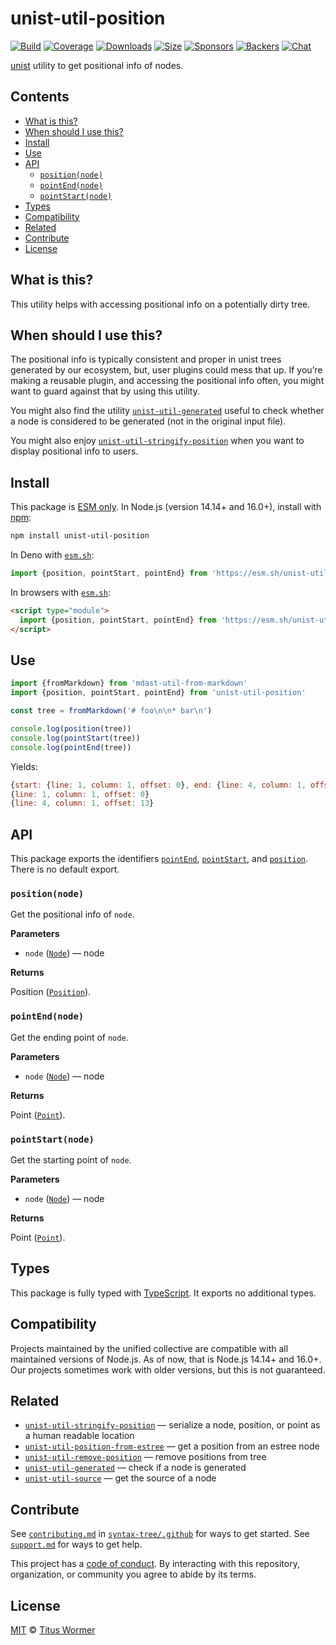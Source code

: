 # unist-util-position

[![Build](https://github.com/syntax-tree/unist-util-position/workflows/main/badge.svg)](https://github.com/syntax-tree/unist-util-position/actions) [![Coverage](https://img.shields.io/codecov/c/github/syntax-tree/unist-util-position.svg)](https://codecov.io/github/syntax-tree/unist-util-position) [![Downloads](https://img.shields.io/npm/dm/unist-util-position.svg)](https://www.npmjs.com/package/unist-util-position) [![Size](https://img.shields.io/bundlephobia/minzip/unist-util-position.svg)](https://bundlephobia.com/result?p=unist-util-position) [![Sponsors](https://opencollective.com/unified/sponsors/badge.svg)](https://opencollective.com/unified) [![Backers](https://opencollective.com/unified/backers/badge.svg)](https://opencollective.com/unified) [![Chat](https://img.shields.io/badge/chat-discussions-success.svg)](https://github.com/syntax-tree/unist/discussions)

[unist](https://github.com/syntax-tree/unist) utility to get positional info of nodes.

## Contents

* [What is this?](./#what-is-this)
* [When should I use this?](./#when-should-i-use-this)
* [Install](./#install)
* [Use](./#use)
* [API](./#api)
  * [`position(node)`](./#positionnode)
  * [`pointEnd(node)`](./#pointendnode)
  * [`pointStart(node)`](./#pointstartnode)
* [Types](./#types)
* [Compatibility](./#compatibility)
* [Related](./#related)
* [Contribute](./#contribute)
* [License](./#license)

## What is this?

This utility helps with accessing positional info on a potentially dirty tree.

## When should I use this?

The positional info is typically consistent and proper in unist trees generated by our ecosystem, but, user plugins could mess that up. If you’re making a reusable plugin, and accessing the positional info often, you might want to guard against that by using this utility.

You might also find the utility [`unist-util-generated`](https://github.com/syntax-tree/unist-util-generated) useful to check whether a node is considered to be generated (not in the original input file).

You might also enjoy [`unist-util-stringify-position`](https://github.com/syntax-tree/unist-util-stringify-position) when you want to display positional info to users.

## Install

This package is [ESM only](https://gist.github.com/sindresorhus/a39789f98801d908bbc7ff3ecc99d99c). In Node.js (version 14.14+ and 16.0+), install with [npm](https://docs.npmjs.com/cli/install):

```sh
npm install unist-util-position
```

In Deno with [`esm.sh`](https://esm.sh):

```js
import {position, pointStart, pointEnd} from 'https://esm.sh/unist-util-position@4'
```

In browsers with [`esm.sh`](https://esm.sh):

```html
<script type="module">
  import {position, pointStart, pointEnd} from 'https://esm.sh/unist-util-position@4?bundle'
</script>
```

## Use

```js
import {fromMarkdown} from 'mdast-util-from-markdown'
import {position, pointStart, pointEnd} from 'unist-util-position'

const tree = fromMarkdown('# foo\n\n* bar\n')

console.log(position(tree))
console.log(pointStart(tree))
console.log(pointEnd(tree))
```

Yields:

```js
{start: {line: 1, column: 1, offset: 0}, end: {line: 4, column: 1, offset: 13}}
{line: 1, column: 1, offset: 0}
{line: 4, column: 1, offset: 13}
```

## API

This package exports the identifiers [`pointEnd`](./#pointendnode), [`pointStart`](./#pointstartnode), and [`position`](./#positionnode). There is no default export.

### `position(node)`

Get the positional info of `node`.

**Parameters**

* `node` ([`Node`](https://github.com/syntax-tree/unist#node)) — node

**Returns**

Position ([`Position`](https://github.com/syntax-tree/unist#position)).

### `pointEnd(node)`

Get the ending point of `node`.

**Parameters**

* `node` ([`Node`](https://github.com/syntax-tree/unist#node)) — node

**Returns**

Point ([`Point`](https://github.com/syntax-tree/unist#point)).

### `pointStart(node)`

Get the starting point of `node`.

**Parameters**

* `node` ([`Node`](https://github.com/syntax-tree/unist#node)) — node

**Returns**

Point ([`Point`](https://github.com/syntax-tree/unist#point)).

## Types

This package is fully typed with [TypeScript](https://www.typescriptlang.org). It exports no additional types.

## Compatibility

Projects maintained by the unified collective are compatible with all maintained versions of Node.js. As of now, that is Node.js 14.14+ and 16.0+. Our projects sometimes work with older versions, but this is not guaranteed.

## Related

* [`unist-util-stringify-position`](https://github.com/syntax-tree/unist-util-stringify-position) — serialize a node, position, or point as a human readable location
* [`unist-util-position-from-estree`](https://github.com/syntax-tree/unist-util-position-from-estree) — get a position from an estree node
* [`unist-util-remove-position`](https://github.com/syntax-tree/unist-util-remove-position) — remove positions from tree
* [`unist-util-generated`](https://github.com/syntax-tree/unist-util-generated) — check if a node is generated
* [`unist-util-source`](https://github.com/syntax-tree/unist-util-source) — get the source of a node

## Contribute

See [`contributing.md`](https://github.com/syntax-tree/.github/blob/main/contributing.md) in [`syntax-tree/.github`](https://github.com/syntax-tree/.github) for ways to get started. See [`support.md`](https://github.com/syntax-tree/.github/blob/main/support.md) for ways to get help.

This project has a [code of conduct](https://github.com/syntax-tree/.github/blob/main/code-of-conduct.md). By interacting with this repository, organization, or community you agree to abide by its terms.

## License

[MIT](license/) © [Titus Wormer](https://wooorm.com)

